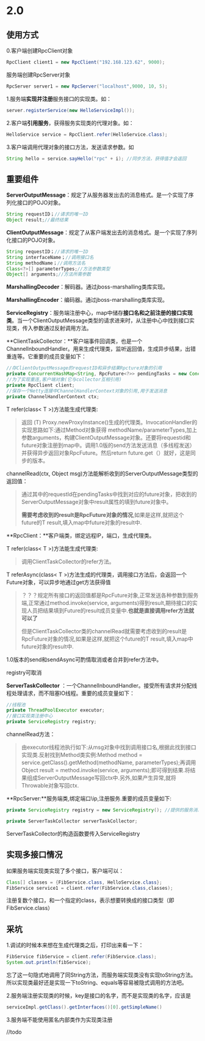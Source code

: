 # 2.0

## 使用方式

0.客户端创建RpcClient对象

```java 
RpcClient client1 = new RpcClient("192.168.123.62", 9000);
```

服务端创建RpcServer对象

```java
RpcServer server1 = new RpcServer("localhost",9000, 10, 5);
```

1.服务端**实现并注册**服务接口的实现类。如：

```java
server.registerService(new HelloServiceImpl());
```

2.客户端**引用服务**，获得服务实现类的代理对象。如：

```java
HelloService service = RpcClient.refer(HelloService.class);
```

3.客户端调用代理对象的接口方法，发送请求参数。如

```java
String hello = service.sayHello("rpc" + i); //同步方法，获得值才会返回
```

## 重要组件

**ServerOutputMessage**：规定了从服务器发出去的消息格式。是一个实现了序列化接口的POJO对象。

```java
String requestID；//请求的唯一ID
Object result;//最终结果
```



**ClientOutputMessage**：规定了从客户端发出去的消息格式。是一个实现了序列化接口的POJO对象。

```java
String requestID；//请求的唯一ID
String interfaceName；//调用接口名
String methodName；//调用方法名
Class<?>[] parameterTypes;//方法参数类型
Object[] arguments;//方法所需参数
```



**MarshallingDecoder**：解码器。通过jboss-marshalling类库实现。



**MarshallingEncoder**：编码器。通过jboss-marshalling类库实现。



**ServiceRegistry**：服务端注册中心，map中储存**接口名和之前注册的接口实现类**。当一个ClientOutputMessage类型的请求进来时，从注册中心中找到接口实现类，传入参数通过反射调用方法。



**ClientTaskCollector：**客户端事件回调类，也是一个ChannelInboundHandler。用来生成代理类，监听返回值，生成异步结果，出错重连等。它重要的成员变量如下：

```java
//存ClientOutputMessage的requestID和异步结果Rpcture对象的引用
private ConcurrentHashMap<String, RpcFuture<?>> pendingTasks = new ConcurrentHashMap<>();
//为了实现重连,客户端对象(它与collector互相引用)
private RpcClient client;
//保存一个Netty连接中ChannelHandlerContext对象的引用,用于发送消息
private ChannelHandlerContext ctx;
```

T refer(class< T >)方法能生成代理类:

> 返回 (T) Proxy.newProxyInstance()生成的代理类。InvocationHandler的实现思路如下:通过Method对象获得 methodName/parameterTypes,加上参数arguments，构建ClientOutputMessage对象。还要将requestid和future对象注册到map中。调用1.0版的send方法发送消息（多线程发送）并获得异步返回对象RpcFuture。然后return future.get（）就好，这是同步的版本。

channelRead(ctx, Object msg)方法能解析收到的ServerOutputMessage类型的返回值：

> 通过其中的requestId在pendingTasks中找到对应的future对象，把收到的ServerOutputMessage对象中result属性的填到future对象中。
>
> **需要考虑收到的result是RpcFuture对象的情况**,如果是这样,就把这个future的T result,填入map中future对象的result中.



**RpcClient：**客户端类，绑定远程IP，端口，生成代理类。

T refer(class< T >)方法能生成代理类:

> 调用ClientTaskCollector的refer方法。

T referAsync(class< T >)方法生成的代理类，调用接口方法后，会返回一个Future对象，可以异步地通过get方法获得值

> ？？？规定所有接口的返回值都是RpcFuture对象,正常发送各种参数到服务端,正常通过method.invoke(service, arguments)得到result,期待接口的实现人员把结果填到Future的result成员变量中.**也就是直接调用refer方法就可以了**
>
> 但是ClientTaskCollector类的channelRead就需要考虑收到的result是RpcFuture对象的情况,如果是这样,就把这个future的T result,填入map中future对象的result中.

1.0版本的send和sendAsync可酌情取消或者合并到refer方法中。

registry可取消



**ServerTaskCollector** ：一个ChannelInboundHandler。接受所有请求并分配线程处理请求，而不阻塞IO线程。重要的成员变量如下：

```java
//线程池
private ThreadPoolExecutor executor;
//接口实现类注册中心
private ServiceRegistry registry;
```

channelRead方法：

>由executor线程池执行如下:从msg对象中找到调用接口名,根据此找到接口实现类.反射找到Method类实例:Method method = service.getClass().getMethod(methodName, parameterTypes);再调用Object result = method.invoke(service, arguments);即可得到结果.将结果组成ServerOutputMessage写回ctx中.另外,如果产生异常,就将Throwable对象写回ctx.



**RpcServer:**服务端类,绑定端口\ip,注册服务.重要的成员变量如下:

```java
private ServiceRegistry registry = new ServiceRegistry(); //提供的服务消息注册中心

private ServerTaskCollector serverTaskCollector;
```

ServerTaskCollector的构造函数要传入ServiceRegistry



## 实现多接口情况

如果服务端实现类实现了多个接口，客户端可以：

```java
Class[] classes = {FibService.class, HelloService.class};
FibService service1 = client.refer(FibService.class,classes);
```

注册复数个接口，和一个指定的class，表示想要转换成的接口类型（即FibService.class）



## 采坑

1.调试的时候本来想在生成代理类之后，打印出来看一下：

```java
FibService fibService = client.refer(FibService.class);
System.out.println(fibService);

```

忘了这一句隐式地调用了同String方法，而服务端实现类没有实现toString方法。所以实现类最好还是实现一下toString、equals等容易被隐式调用的方法吧。

2.服务端注册实现类的时候，key是接口的名字，而不是实现类的名字，应该是

```java
serviceImpl.getClass().getInterfaces()[0].getSimpleName()
```

3.服务端不能使用匿名内部类作为实现类注册

//todo

